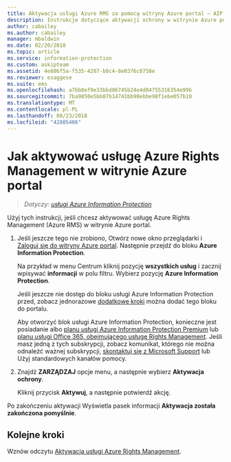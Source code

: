 ```yaml
---
title: Aktywacja usługi Azure RMS za pomocą witryny Azure portal — AIP
description: Instrukcje dotyczące aktywacji ochrony w witrynie Azure portal, aby Twoja organizacja może rozpocząć chronienie dokumentów i wiadomości e-mail.
author: cabailey
ms.author: cabailey
manager: mbaldwin
ms.date: 02/20/2018
ms.topic: article
ms.service: information-protection
ms.custom: askipteam
ms.assetid: 4e886f5a-f535-4207-b8c4-8e0376c0758e
ms.reviewer: esaggese
ms.suite: ems
ms.openlocfilehash: a7bb8ef9e33bbd86745b24e4d04755316354e99b
ms.sourcegitcommit: 7ba9850e5bb07b14741bb90ebbe98f1ebe057b10
ms.translationtype: MT
ms.contentlocale: pl-PL
ms.lasthandoff: 08/23/2018
ms.locfileid: "42805406"
---
```

# <a name="how-to-activate-azure-rights-management-from-the-azure-portal"></a>Jak aktywować usługę Azure Rights Management w witrynie Azure portal

>*Dotyczy: [usługi Azure Information Protection](https://azure.microsoft.com/pricing/details/information-protection)*

Użyj tych instrukcji, jeśli chcesz aktywować usługę Azure Rights Management (Azure RMS) w witrynie Azure portal.

1. Jeśli jeszcze tego nie zrobiono, Otwórz nowe okno przeglądarki i [Zaloguj się do witryny Azure portal](configure-policy.md#signing-in-to-the-azure-portal). Następnie przejdź do bloku **Azure Information Protection**.
    
    Na przykład w menu Centrum kliknij pozycję **wszystkich usług** i zacznij wpisywać **informacji** w polu filtru. Wybierz pozycję **Azure Information Protection**.
    
    Jeśli jeszcze nie dostęp do bloku usługi Azure Information Protection przed, zobacz jednorazowe [dodatkowe kroki](configure-policy.md#to-access-the-azure-information-protection-blade-for-the-first-time) można dodać tego bloku do portalu.
    
    Aby otworzyć blok usługi Azure Information Protection, konieczne jest posiadanie albo [planu usługi Azure Information Protection Premium](https://www.microsoft.com/cloud-platform/azure-information-protection-pricing) lub [planu usługi Office 365, obejmującego usługę Rights Management](http://download.microsoft.com/download/E/C/F/ECF42E71-4EC0-48FF-AA00-577AC14D5B5C/Azure_Information_Protection_licensing_datasheet_EN-US.pdf). Jeśli masz jedną z tych subskrypcji, zobacz komunikat, którego nie można odnaleźć ważnej subskrypcji, [skontaktuj się z Microsoft Support](information-support.md#to-contact-microsoft-support) lub Użyj standardowych kanałów pomocy.

2. Znajdź **ZARZĄDZAJ** opcje menu, a następnie wybierz **Aktywacja ochrony**. 
    
    Kliknij przycisk **Aktywuj**, a następnie potwierdź akcję. 

Po zakończeniu aktywacji Wyświetla pasek informacji **Aktywacja została zakończona pomyślnie**.


## <a name="next-steps"></a>Kolejne kroki
Wznów odczytu [Aktywacja usługi Azure Rights Management](activate-service.md#configuring-onboarding-controls-for-a-phased-deployment).

